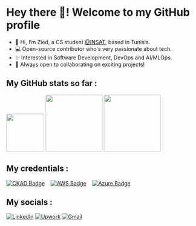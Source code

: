 # Hey there 👋! Welcome to my GitHub profile

- 👋 Hi, I’m Zied, a CS student [@INSAT](https://www.linkedin.com/school/national-institute-of-applied-science-and-technology/), based in Tunisia.<br/>
- 💻 Open-source contributor who's very passionate about tech.<br />
- ✨ Interested in Software Development, DevOps and AI/MLOps.<br />
- 🎯 Always open to collaborating on exciting projects!<br />

## My GitHub stats so far :

<div>
  <img src="https://i.imgur.com/MAzvFZn.png" width="100"/>
      <img
        height="150em"
        src="https://github-readme-stats-eight-theta.vercel.app/api?username=zk2k2&show_icons=true&theme=algolia&include_all_commits=true&count_private=true"
      />
      <img
        height="150em"
        src="https://github-readme-stats-eight-theta.vercel.app/api/top-langs/?username=zk2k2&layout=compact&langs_count=8&theme=algolia"
      />
</div>

## My credentials :

[![CKAD Badge](https://github.com/user-attachments/assets/de35627d-45f6-4140-aa5b-43bb26561be7)](https://www.credly.com/badges/76148454-8f7e-4980-82f3-075007ba8209)&nbsp;&nbsp;&nbsp;
[![AWS Badge](https://github.com/user-attachments/assets/6ab69377-a173-41d0-919b-f95dd9767219)](https://www.credly.com/badges/a5a7bfa3-e1ff-49e2-bfa7-a4388d237f62)&nbsp;&nbsp;&nbsp;
[![Azure Badge](https://github.com/user-attachments/assets/5102140b-93f4-4653-8eb5-d4d335a7c9aa)](https://www.credly.com/badges/2f3e018b-7cde-442e-a775-b1e310583bd0)&nbsp;&nbsp;&nbsp;

## My socials :

[![LinkedIn](https://img.shields.io/badge/LinkedIn-0077B5?style=for-the-badge&logo=linkedin&logoColor=white)](https://www.linkedin.com/in/zied-kharrat/)
[![Upwork](https://img.shields.io/badge/Upwork-6FDA44?style=for-the-badge&logo=Upwork&logoColor=white)](https://www.upwork.com/freelancers/~01b5cb44a48adb32fc)
[![Gmail](https://img.shields.io/badge/Gmail-D14836?style=for-the-badge&logo=gmail&logoColor=white)](mailto:zied.kharrat@insat.ucar.tn)


<!---
zk2k2/zk2k2 is a ✨ special ✨ repository because its `README.md` (this file) appears on your GitHub profile.
You can click the Preview link to take a look at your changes.
--->
